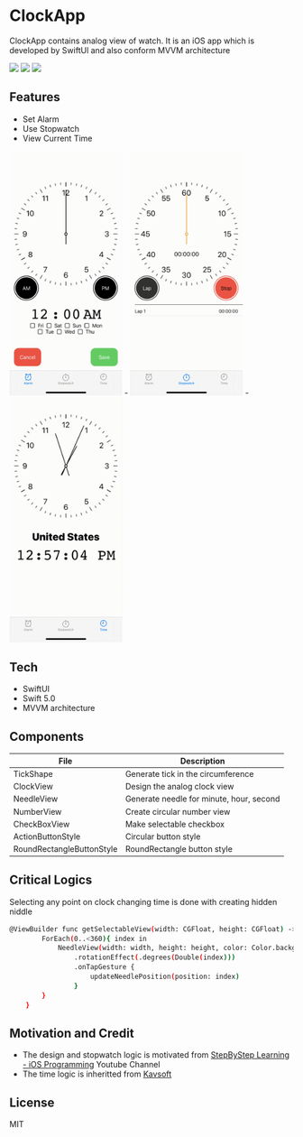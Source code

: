 # ClockApp
ClockApp contains analog view of watch. It is an iOS app which is developed by SwiftUl and also conform MVVM architecture

<image src="Images/ClockApp-Scene1.png" width=200> <image src="Images/ClockApp-Scene2.png" width=200> <image src="Images/ClockApp-Scene3.png" width=200>

## Features
- Set Alarm 
- Use Stopwatch 
- View Current Time 


<img src="/Images/AlarmView.gif" width="200"  /> - <img src="/Images/StopwatchView.gif" width="200"  /> - <img src="/Images/TimeView.gif" width="200"  />

## Tech
- SwiftUI
- Swift 5.0
- MVVM architecture
## Components
| File | Description |
| ------ | ------ |
| TickShape | Generate tick in the circumference|
| ClockView | Design the analog clock view |
| NeedleView | Generate needle for minute, hour, second|
| NumberView | Create circular number view |
| CheckBoxView | Make selectable checkbox |
| ActionButtonStyle | Circular button style |
| RoundRectangleButtonStyle | RoundRectangle button style |

## Critical Logics
Selecting any point on clock changing time is done with creating hidden niddle

```sh
@ViewBuilder func getSelectableView(width: CGFloat, height: CGFloat) -> some View {
        ForEach(0..<360){ index in
            NeedleView(width: width, height: height, color: Color.backgroundColor.opacity(0.001), bottomLineHeight: 30)
                .rotationEffect(.degrees(Double(index)))
                .onTapGesture {
                    updateNeedlePosition(position: index)
                }
        }
    }
```
## Motivation and Credit
- The design and stopwatch logic is motivated from [StepByStep Learning - iOS Programming](https://www.youtube.com/watch?v=13BhbutmQdA&list=PLFK9eRgQ_3FYZ4JDsHcQWBVndFNbdO1JW) Youtube Channel
- The time logic is inheritted from [Kavsoft](https://www.youtube.com/watch?v=BTtERko7j1Y)

## License

MIT
